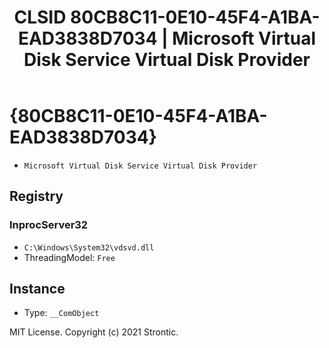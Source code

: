 ﻿---
title: "CLSID 80CB8C11-0E10-45F4-A1BA-EAD3838D7034 | Microsoft Virtual Disk Service Virtual Disk Provider"
excerpt: What is COM-Object CLSID 80CB8C11-0E10-45F4-A1BA-EAD3838D7034?
---

# {80CB8C11-0E10-45F4-A1BA-EAD3838D7034}

* `Microsoft Virtual Disk Service Virtual Disk Provider`

## Registry


### InprocServer32

* `C:\Windows\System32\vdsvd.dll`
* ThreadingModel: `Free`

## Instance

* Type: `__ComObject`

MIT License. Copyright (c) 2021 Strontic.


